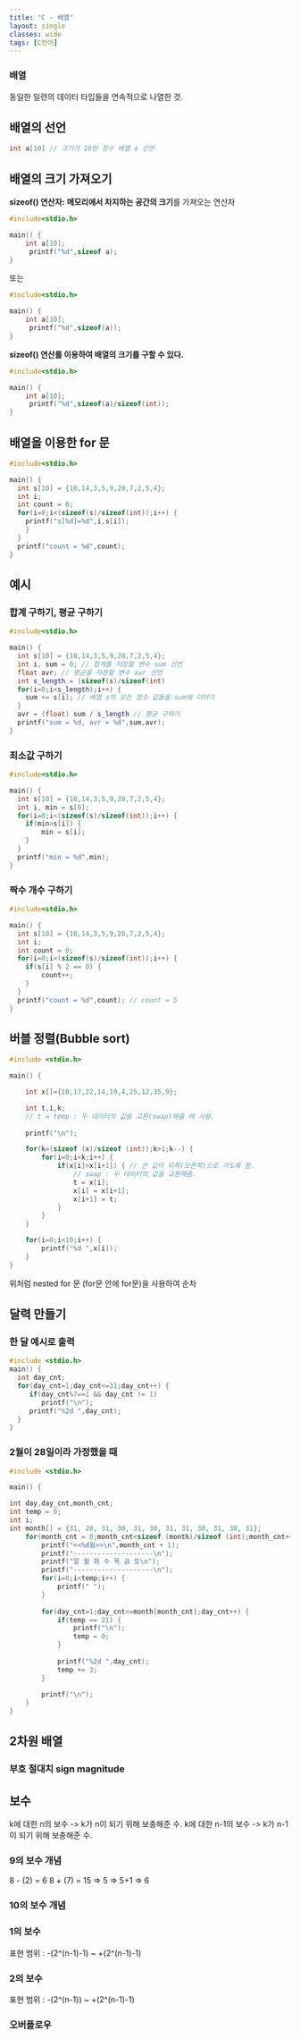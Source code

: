 ```yaml
---
title: "C - 배열"
layout: single
classes: wide
tags: [C언어]
---
```


### 배열
동일한 일련의 데이터 타입들을 연속적으로 나열한 것.

## 배열의 선언
```cpp
int a[10] // 크기가 10인 정수 배열 a 선언
```

## 배열의 크기 가져오기

**sizeof() 연산자:**
**메모리에서 차지하는 공간의 크기**를 가져오는 연산자  
```cpp
#include<stdio.h>

main() {
 	int a[10];
	 printf("%d",sizeof a);
}
```
또는  
```cpp
#include<stdio.h>

main() {
 	int a[10];
	 printf("%d",sizeof(a));
}
```

**sizeof() 연산를 이용하여 배열의 크기를 구할 수 있다.**

```cpp
#include<stdio.h>

main() {
 	int a[10];
	 printf("%d",sizeof(a)/sizeof(int));
}
```

## 배열을 이용한 for 문
```cpp
#include<stdio.h>

main() {
  int s[10] = {10,14,3,5,9,20,7,2,5,4};
  int i;
  int count = 0;
  for(i=0;i<(sizeof(s)/sizeof(int));i++) {
    printf("s[%d]=%d",i,s[i]);
	}
  }
  printf("count = %d",count);
}
```

## 예시

### 합계 구하기, 평균 구하기

```cpp
#include<stdio.h>

main() {
  int s[10] = {10,14,3,5,9,20,7,2,5,4};
  int i, sum = 0; // 합계를 저장할 변수 sum 선언
  float avr; // 평균을 저장할 변수 avr 선언
  int s_length = (sizeof(s)/sizeof(int)
  for(i=0;i<s_length);i++) {
  	sum += s[i]; // 배열 s의 모든 정수 값들을 sum에 더하기
  }
  avr = (float) sum / s_length // 평균 구하기
  printf("sum = %d, avr = %d",sum,avr);
}
```
    
### 최소값 구하기
  
```cpp
#include<stdio.h>

main() {
  int s[10] = {10,14,3,5,9,20,7,2,5,4};
  int i, min = s[0];
  for(i=0;i<(sizeof(s)/sizeof(int));i++) {
    if(min>s[i]) {
    	min = s[i];
	}
  }
  printf("min = %d",min);
}
```

### 짝수 개수 구하기

```cpp
#include<stdio.h>

main() {
  int s[10] = {10,14,3,5,9,20,7,2,5,4};
  int i;
  int count = 0;
  for(i=0;i<(sizeof(s)/sizeof(int));i++) {
    if(s[i] % 2 == 0) {
    	count++;
	}
  }
  printf("count = %d",count); // count = 5
}
```

## 버블 정렬(Bubble sort)

```cpp
#include <stdio.h>

main() {

	int x[]={10,17,22,14,19,4,25,12,35,9};

	int t,i,k;
	// t = temp : 두 데이터의 값을 교환(swap)해줄 때 사용. 
	
	printf("\n");

	for(k=(sizeof (x)/sizeof (int));k>1;k--) {
		for(i=0;i<k;i++) {
			if(x[i]>x[i+1]) { // 큰 값이 뒤쪽(오른쪽)으로 가도록 함. 
				// swap : 두 데이터의 값을 교환해줌. 
				t = x[i];
				x[i] = x[i+1];
				x[i+1] = t;
			} 
		}	
	}

	for(i=0;i<10;i++) {
		printf("%d ",x[i]); 
	}
}	
```
위처럼 nested for 문 (for문 안에 for문)을 사용하여
순차


## 달력 만들기

### 한 달 예시로 출력
```cpp
#include <stdio.h>
main() {
  int day_cnt;
  for(day_cnt=1;day_cnt<=31;day_cnt++) {
     if(day_cnt%7==1 && day_cnt != 1)
        printf("\n");
     printf("%2d ",day_cnt);       
  }
}
```

### 2월이 28일이라 가정했을 때
```cpp
#include <stdio.h>

main() {

int day,day_cnt,month_cnt;
int temp = 0;
int i;
int month[] = {31, 28, 31, 30, 31, 30, 31, 31, 30, 31, 30, 31};
	for(month_cnt = 0;month_cnt<sizeof (month)/sizeof (int);month_cnt++) {
		printf("<<%d월>>\n",month_cnt + 1);
		printf("--------------------\n");
      	printf("일 월 화 수 목 금 토\n");
      	printf("--------------------\n");
		for(i=0;i<temp;i++) {
			printf(" ");
		}
		
		for(day_cnt=1;day_cnt<=month[month_cnt];day_cnt++) {
			if(temp == 21) {
				printf("\n");
				temp = 0;
			}
			
			printf("%2d ",day_cnt);
			temp += 3;
		}
		
		printf("\n");
	}
}
```

## 2차원 배열

### 부호 절대치 sign magnitude

## 보수 
k에 대한 n의 보수 -> k가 n이 되기 위해 보충해준 수.
k에 대한 n-1의 보수 -> k가 n-1이 되기 위해 보충해준 수.

### 9의 보수 개념
8 - (2) = 6
8 + (7) = 15 => 5 => 5+1 => 6

### 10의 보수 개념

### 1의 보수
표현 범위 : -(2^(n-1)-1) ~ +(2^(n-1)-1)

### 2의 보수
표현 범위 : -(2^(n-1)) ~ +(2^(n-1)-1)

### 오버플로우
